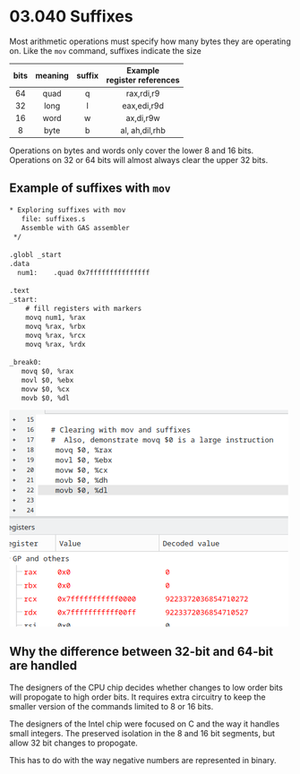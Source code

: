 # 03.040 Suffixes

Most arithmetic operations must specify how many bytes they are operating on.  Like the `mov` command, suffixes indicate the size

bits|meaning|suffix|Example<br>register references
:---:|:---:|:---:|:---:
64|quad|q|rax,rdi,r9
32|long|l|eax,edi,r9d
16|word|w|ax,di,r9w
8|byte|b|al, ah,dil,rhb

Operations on bytes and words only cover the lower 8 and 16 bits.  Operations on 32 or 64 bits will almost always clear the upper 32 bits.

## Example of suffixes with `mov`

```gas
* Exploring suffixes with mov
   file: suffixes.s
   Assemble with GAS assembler
 */

.globl _start
.data
  num1:    .quad 0x7fffffffffffffff

.text
_start:
    # fill registers with markers
    movq num1, %rax
    movq %rax, %rbx
    movq %rax, %rcx
    movq %rax, %rdx

_break0:
   movq $0, %rax
   movl $0, %ebx
   movw $0, %cx
   movb $0, %dl
```

![debugging output](images/suffixes.png)

## Why the difference between 32-bit and 64-bit are handled

The designers of the CPU chip decides whether changes to low order bits will propogate to high order bits.  It requires extra circuitry to keep the smaller version of the commands limited to 8 or 16 bits.

The designers of the Intel chip were focused on C and the way it handles small integers.  The preserved isolation in the 8 and 16 bit segments, but allow 32 bit changes to propogate.

This has to do with the way negative numbers are represented in binary.